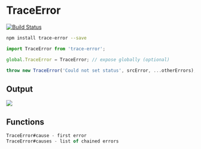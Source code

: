 # TraceError
[![Build Status](https://travis-ci.org/bluejamesbond/TraceError.js.svg?branch=master)](https://travis-ci.org/bluejamesbond/TraceError.js)

```bash
npm install trace-error --save
```

```js
import TraceError from 'trace-error';

global.TraceError = TraceError; // expose globally (optional)

throw new TraceError('Could not set status', srcError, ...otherErrors);
```

## Output
  
![](https://www.dropbox.com/s/gbfoh4sr9p24hsg/Screenshot%202016-03-01%2022.26.27.png?dl=1)    

## Functions

```js
TraceError#cause - first error
TraceError#causes - list of chained errors
```